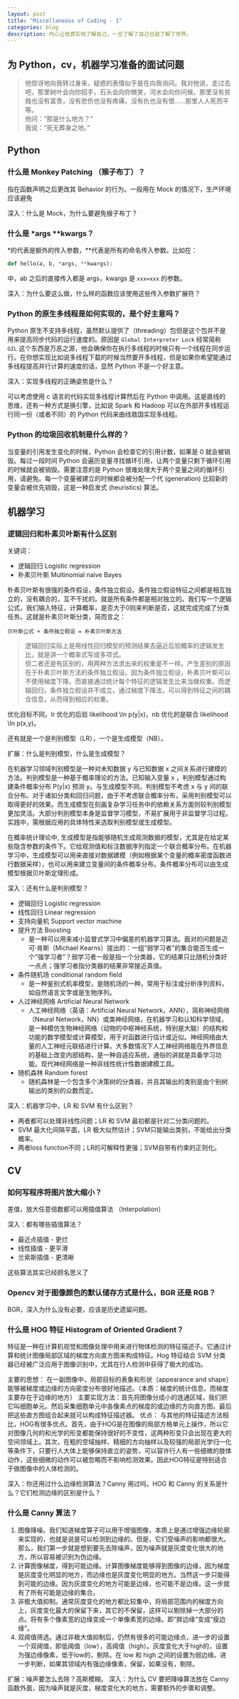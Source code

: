 ```yaml
---
layout: post
title: "Miscellaneous of Coding - 1"
categories: blog
description: 内心让他真实地了解自己，一旦了解了自己也就了解了世界。
---
```


## 为 Python，cv，机器学习准备的面试问题

> 他惊讶地向我转过身来，疑惑的表情似乎是在向我询问。我对他说，走过去吧，那里树叶会向你招手，石头会向你微笑，河水会向你问候。那里没有贫贱也没有富贵，没有悲伤也没有疼痛，没有仇也没有恨……那里人人死而平等。   
> 他问：“那是什么地方？”   
> 我说：“死无葬身之地。”

## Python

### 什么是 Monkey Patching （猴子布丁）？

指在函数声明之后更改其 Behavior 的行为。一般用在 Mock 的情况下，生产环境应该避免

深入：什么是 Mock，为什么要避免猴子布丁？

### 什么是 *args **kwargs？

*的代表是额外的传入参数，**代表是所有的命名传入参数。比如在：

```py
def hello(a, b, *args, **kwargs): 
```

中，ab 之后的直接传入都是 args，kwargs 是 `xxx=xxx` 的参数。

深入：为什么要这么做，什么样的函数应该使用这些传入参数扩展符？

### Python 的原生多线程是如何实现的，是个好主意吗？

Python 原生不支持多线程，虽然默认提供了（threading）包但是这个包并不是用来提高同步代码的运行速度的。原因是 `Global Interpreter Lock` 经常简称 `GIL` 这个东西是万恶之源，他会确保你在执行多线程的时候只有一个线程在同步运行。在你想实现比如说多线程下载的时候当然要开多线程，但是如果你希望能通过多线程提高并行计算的速度的话，显然 Python 不是一个好主意。

深入：实现多线程的正确姿势是什么？

可以考虑使用 c 语言的代码实现多线程计算然后在 Python 中调用。这是直线的思维，还有一种方式是换引擎，比如说 Spark 和 Hadoop 可以在外部开多线程运行同一份（或者不同）的 Python 代码来曲线救国实现多线程。

### Python 的垃圾回收机制是什么样的？

当变量的引用发生变化的时候，Python 会检查它的引用计数，如果是 0 就会被销毁。每过一段时间 Python 会遍历变量寻找循环引用，让两个变量只剩下循环引用的时候就会被销毁。需要注意的是 Python 很难处理大于两个变量之间的循环引用，请避免。每一个变量被建立的时候都会被分配一个代 (generation) 比较新的变量会被优先销毁，这是一种启发式 (heuristics) 算法。

## 机器学习

### 逻辑回归和朴素贝叶斯有什么区别

关键词：
- 逻辑回归 Logistic regression
- 朴素贝叶斯 Multinomial naive Bayes

朴素贝叶斯有很强的条件假设，条件独立假设。条件独立假设特征之间都是相互独立的，没有耦合的，互不干扰的。就是所有条件都是相对独立的。我们写一个逻辑公式，我们输入特征，计算概率，是否大于0则来判断是否，这就完成完成了分类任务。这就是朴素贝叶斯分类，简而言之：

```
贝叶斯公式 + 条件独立假设 = 朴素贝叶斯方法
```

> 逻辑回归实际上是用线性回归模型的预测结果去逼近后验概率的逻辑发生比，就是讲一个概率式写成多项式。  
> 但二者还是有区别的，用两种方法求出来的权重是不一样。产生差别的原因在于朴素贝叶斯方法的条件独立假设。因为条件独立假设，朴素贝叶斯可以不使用梯度下降，而直接通过统计每个特征的逻辑发生比来当做权重。而逻辑回归，条件独立假设并不成立，通过梯度下降法，可以得到特征之间的耦合信息，从而得到相应的权重。

优化目标不同，lr 优化的后验 likelihood \ln p(y|x)，nb 优化的是联合 likelihood \ln p(x,y)。

还有就是一个是判别模型（LR），一个是生成模型（NB）。

扩展：什么是判别模型，什么是生成模型？

在机器学习领域判别模型是一种对未知数据 y 与已知数据 x 之间关系进行建模的方法。判别模型是一种基于概率理论的方法。已知输入变量 x ，判别模型通过构建条件概率分布 P(y|x) 预测 y。与生成模型不同，判别模型不考虑 x 与 y 间的联合分布。对于诸如分类和回归问题，由于不考虑联合概率分布，采用判别模型可以取得更好的效果。而生成模型在刻画复杂学习任务中的依赖关系方面则较判别模型更加灵活。大部分判别模型本身是监督学习模型，不易扩展用于非监督学习过程。实践中，需根据应用的具体特性来选取判别模型或生成模型。

在概率统计理论中, 生成模型是指能够随机生成观测数据的模型，尤其是在给定某些隐含参数的条件下。它给观测值和标注数据序列指定一个联合概率分布。在机器学习中，生成模型可以用来直接对数据建模（例如根据某个变量的概率密度函数进行数据采样），也可以用来建立变量间的条件概率分布。条件概率分布可以由生成模型根据贝叶斯定理形成。

深入：还有什么是判别模型？

- 逻辑回归 Logistic regression
- 线性回归 Linear regression
- 支持向量机 Support vector machine
- 提升方法 Boosting
  - 是一种可以用来减小监督式学习中偏差的机器学习算法。面对的问题是迈可·肯斯（Michael Kearns）提出的：一组“弱学习者”的集合能否生成一个“强学习者”？弱学习者一般是指一个分类器，它的结果只比随机分类好一点点；强学习者指分类器的结果非常接近真值。
- 条件随机场 conditional random field
  - 是一种鉴别式机率模型，是随机场的一种，常用于标注或分析序列资料，如自然语言文字或是生物序列。
- 人过神经网络 Artificial Neural Network
  - 人工神经网络（英语：Artificial Neural Network，ANN），简称神经网络（Neural Network，NN）或类神经网络，在机器学习和认知科学领域，是一种模仿生物神经网络（动物的中枢神经系统，特别是大脑）的结构和功能的数学模型或计算模型，用于对函数进行估计或近似。神经网络由大量的人工神经元联结进行计算。大多数情况下人工神经网络能在外界信息的基础上改变内部结构，是一种自适应系统，通俗的讲就是具备学习功能。现代神经网络是一种非线性统计性数据建模工具。
- 随机森林 Random forest
  - 随机森林是一个包含多个决策树的分类器，并且其输出的类别是由个别树输出的类别的众数而定。

深入：机器学习中，LR 和 SVM 有什么区别？

- 两者都可以处理非线性问题；LR 和 SVM 最初都是针对二分类问题的。
- SVM 最大化间隔平面，LR 极大似然估计；SVM只能输出类别，不能给出分类概率。
- 两者loss function不同；LR的可解释性更强；SVM自带有约束的正则化。

## CV

### 如何写程序将图片放大缩小？

差值，放大任意倍数都可以用插值算法 （Interpolation）

深入：都有哪些插值算法？

- 最近点插值 - 更烂
- 线性插值 - 更平滑
- 兰索斯插值 - 更清晰

这些算法其实已经顾名思义了

### Opencv 对于图像颜色的默认储存方式是什么，BGR 还是 RGB？

BGR，深入为什么没有必要，应该是历史遗留问题。

### 什么是 HOG 特征 Histogram of Oriented Gradient？

特征是一种在计算机视觉和图像处理中用来进行物体检测的特征描述子。它通过计算和统计图像局部区域的梯度方向直方图来构成特征。Hog 特征结合 SVM 分类器已经被广泛应用于图像识别中，尤其在行人检测中获得了极大的成功。

主要的思想： 在一副图像中，局部目标的表象和形状（appearance and shape）能够被梯度或边缘的方向密度分布很好地描述。（本质：梯度的统计信息，而梯度主要存在于边缘的地方）
主要实现方法：首先将图像分成小的连通区域，我们把它叫细胞单元。然后采集细胞单元中各像素点的梯度的或边缘的方向直方图。最后把这些直方图组合起来就可以构成特征描述器。
优点： 与其他的特征描述方法相比，HOG有很多优点。首先，由于HOG是在图像的局部方格单元上操作，所以它对图像几何的和光学的形变都能保持很好的不变性，这两种形变只会出现在更大的空间领域上。其次，在粗的空域抽样、精细的方向抽样以及较强的局部光学归一化等条件下，只要行人大体上能够保持直立的姿势，可以容许行人有一些细微的肢体动作，这些细微的动作可以被忽略而不影响检测效果。因此HOG特征是特别适合于做图像中的人体检测的。

深入：你还用过什么边缘检测算法？Canny 用过吗，HOG 和 Canny 的关系是什么？它们检测边缘的区别是什么？

### 什么是 Canny 算法？

1. 图像降噪。我们知道梯度算子可以用于增强图像，本质上是通过增强边缘轮廓来实现的，也就是说是可以检测到边缘的。但是，它们受噪声的影响都很大。那么，我们第一步就是想到要先去除噪声，因为噪声就是灰度变化很大的地方，所以容易被识别为伪边缘。
2. 计算图像梯度，得到可能边缘。计算图像梯度能够得到图像的边缘，因为梯度是灰度变化明显的地方，而边缘也是灰度变化明显的地方。当然这一步只能得到可能的边缘。因为灰度变化的地方可能是边缘，也可能不是边缘。这一步就有了所有可能是边缘的集合。
3. 非极大值抑制。通常灰度变化的地方都比较集中，将局部范围内的梯度方向上，灰度变化最大的保留下来，其它的不保留，这样可以剔除掉一大部分的点。将有多个像素宽的边缘变成一个单像素宽的边缘。即“胖边缘”变成“瘦边缘”。
4. 双阈值筛选。通过非极大值抑制后，仍然有很多的可能边缘点，进一步的设置一个双阈值，即低阈值（low），高阈值（high）。灰度变化大于high的，设置为强边缘像素，低于low的，剔除。在 low 和 high 之间的设置为弱边缘。进一步判断，如果其领域内有强边缘像素，保留，如果没有，剔除。

扩展：噪声要怎么去除？高斯模糊。
深入：为什么 CV 要把降噪算法放在 Canny 函数外面，因为噪声就是灰度，梯度变化大的地方，需要额外的步骤和调整。
